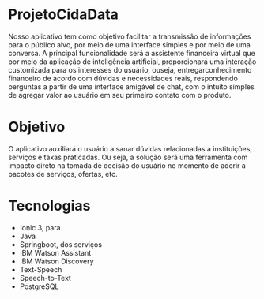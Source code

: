 # ProjetoCidaData
Nosso aplicativo tem como objetivo facilitar a transmissão de informações para o público alvo, por meio de uma interface simples e por
meio de uma conversa. A principal funcionalidade será a assistente financeira virtual que por meio da aplicação de inteligência
artificial, proporcionará uma interação customizada para os interesses do usuário, ouseja, entregarconhecimento financeiro de acordo com 
dúvidas e necessidades reais, respondendo perguntas a partir de uma interface amigável de chat, com o intuito simples de agregar valor ao usuário em seu
primeiro contato com o produto.

# Objetivo
O aplicativo auxiliará o usuário a sanar dúvidas relacionadas a instituições, serviços e taxas praticadas.
Ou seja, a solução será uma ferramenta com impacto direto na tomada de decisão do usuário no momento de aderir a pacotes de serviços,
ofertas, etc.

# Tecnologias 
* Ionic 3, para
* Java
* Springboot, dos serviços
* IBM Watson Assistant 
* IBM Watson Discovery 
* Text-Speech 
* Speech-to-Text 
* PostgreSQL
